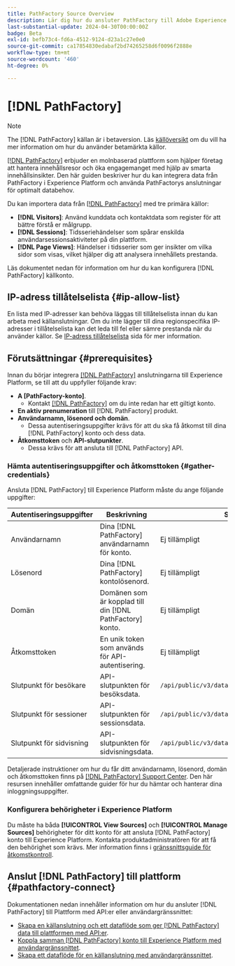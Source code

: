```yaml
---
title: PathFactory Source Overview
description: Lär dig hur du ansluter PathFactory till Adobe Experience Platform med hjälp av API:er eller användargränssnittet.
last-substantial-update: 2024-04-30T00:00:00Z
badge: Beta
exl-id: befb73c4-fd6a-4512-9124-d23a1c27e0e0
source-git-commit: ca17854830edabaf2bd74265258d6f0096f2888e
workflow-type: tm+mt
source-wordcount: '460'
ht-degree: 0%

---
```


# [!DNL PathFactory]

>[!NOTE]
>
>The [!DNL PathFactory] källan är i betaversion. Läs [källöversikt](../../home.md#terms-and-conditions) om du vill ha mer information om hur du använder betamärkta källor.

[[!DNL PathFactory]](https://www.pathfactory.com/) erbjuder en molnbaserad plattform som hjälper företag att hantera innehållsresor och öka engagemanget med hjälp av smarta innehållsinsikter. Den här guiden beskriver hur du kan integrera data från PathFactory i Experience Platform och använda PathFactorys anslutningar för optimalt databehov.

Du kan importera data från [[!DNL PathFactory]](https://www.pathfactory.com/) med tre primära källor:

* **[!DNL Visitors]**: Använd kunddata och kontaktdata som register för att bättre förstå er målgrupp.
* **[!DNL Sessions]**: Tidsseriehändelser som spårar enskilda användarsessionsaktiviteter på din plattform.
* **[!DNL Page Views]**: Händelser i tidsserier som ger insikter om vilka sidor som visas, vilket hjälper dig att analysera innehållets prestanda.

Läs dokumentet nedan för information om hur du kan konfigurera [!DNL PathFactory] källkonto.

## IP-adress tillåtelselista {#ip-allow-list}

En lista med IP-adresser kan behöva läggas till tillåtelselista innan du kan arbeta med källanslutningar. Om du inte lägger till dina regionspecifika IP-adresser i tillåtelselista kan det leda till fel eller sämre prestanda när du använder källor. Se [IP-adress tillåtelselista](../../ip-address-allow-list.md) sida för mer information.

## Förutsättningar {#prerequisites}

Innan du börjar integrera [[!DNL PathFactory]](https://www.pathfactory.com/) anslutningarna till Experience Platform, se till att du uppfyller följande krav:

* **A [PathFactory-konto]**.
   * Kontakt [[!DNL PathFactory]](https://www.pathfactory.com/portal/company/contactus.shtml) om du inte redan har ett giltigt konto.
* **En aktiv prenumeration** till [!DNL PathFactory] produkt.
* **Användarnamn, lösenord och domän**.
   * Dessa autentiseringsuppgifter krävs för att du ska få åtkomst till dina [!DNL PathFactory] konto och dess data.
* **Åtkomsttoken** och **API-slutpunkter**.
   * Dessa krävs för att ansluta till [!DNL PathFactory] API.

### Hämta autentiseringsuppgifter och åtkomsttoken {#gather-credentials}

Ansluta [!DNL PathFactory] till Experience Platform måste du ange följande uppgifter:

| Autentiseringsuppgifter | Beskrivning | Slutpunkt |
| --- | --- | --- |
| Användarnamn | Dina [!DNL PathFactory] användarnamn för konto. | Ej tillämpligt |
| Lösenord | Dina [!DNL PathFactory] kontolösenord. | Ej tillämpligt |
| Domän | Domänen som är kopplad till din [!DNL PathFactory] konto. | Ej tillämpligt |
| Åtkomsttoken | En unik token som används för API-autentisering. | Ej tillämpligt |
| Slutpunkt för besökare | API-slutpunkten för besöksdata. | `/api/public/v3/data_lake_apis/visitors.json` |
| Slutpunkt för sessioner | API-slutpunkten för sessionsdata. | `/api/public/v3/data_lake_apis/sessions.json` |
| Slutpunkt för sidvisning | API-slutpunkten för sidvisningsdata. | `/api/public/v3/data_lake_apis/page_views.json` |

Detaljerade instruktioner om hur du får ditt användarnamn, lösenord, domän och åtkomsttoken finns på [[!DNL PathFactory] Support Center](https://support.pathfactory.com/categories/adobe/). Den här resursen innehåller omfattande guider för hur du hämtar och hanterar dina inloggningsuppgifter.

### Konfigurera behörigheter i Experience Platform

Du måste ha båda **[!UICONTROL View Sources]** och **[!UICONTROL Manage Sources]** behörigheter för ditt konto för att ansluta [!DNL PathFactory] konto till Experience Platform. Kontakta produktadministratören för att få den behörighet som krävs. Mer information finns i [gränssnittsguide för åtkomstkontroll](../../../access-control/ui/overview.md).

## Anslut [!DNL PathFactory] till plattform {#pathfactory-connect}

Dokumentationen nedan innehåller information om hur du ansluter [!DNL PathFactory] till Plattform med API:er eller användargränssnittet:

* [Skapa en källanslutning och ett dataflöde som ger [!DNL PathFactory] data till plattformen med API:er](../../tutorials/api/create/marketing-automation/pathfactory.md).
* [Koppla samman [!DNL PathFactory] konto till Experience Platform med användargränssnittet](../../tutorials/ui/create/marketing-automation/pathfactory.md).
* [Skapa ett dataflöde för en källanslutning med användargränssnittet](../../tutorials/ui/dataflow/marketing-automation.md).
